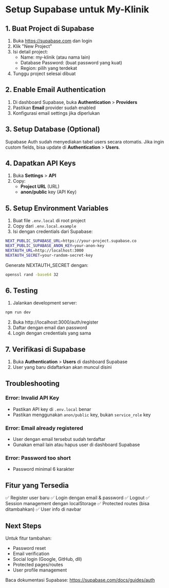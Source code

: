 # Setup Supabase untuk My-Klinik

## 1. Buat Project di Supabase

1. Buka https://supabase.com dan login
2. Klik "New Project"
3. Isi detail project:
   - Name: my-klinik (atau nama lain)
   - Database Password: (buat password yang kuat)
   - Region: pilih yang terdekat
4. Tunggu project selesai dibuat

## 2. Enable Email Authentication

1. Di dashboard Supabase, buka **Authentication** > **Providers**
2. Pastikan **Email** provider sudah enabled
3. Konfigurasi email settings jika diperlukan

## 3. Setup Database (Optional)

Supabase Auth sudah menyediakan tabel users secara otomatis.
Jika ingin custom fields, bisa update di **Authentication** > **Users**.

## 4. Dapatkan API Keys

1. Buka **Settings** > **API**
2. Copy:
   - **Project URL** (URL)
   - **anon/public** key (API Key)

## 5. Setup Environment Variables

1. Buat file `.env.local` di root project
2. Copy dari `.env.local.example`
3. Isi dengan credentials dari Supabase:

```bash
NEXT_PUBLIC_SUPABASE_URL=https://your-project.supabase.co
NEXT_PUBLIC_SUPABASE_ANON_KEY=your-anon-key
NEXTAUTH_URL=http://localhost:3000
NEXTAUTH_SECRET=your-random-secret-key
```

Generate NEXTAUTH_SECRET dengan:

```bash
openssl rand -base64 32
```

## 6. Testing

1. Jalankan development server:

```bash
npm run dev
```

2. Buka http://localhost:3000/auth/register
3. Daftar dengan email dan password
4. Login dengan credentials yang sama

## 7. Verifikasi di Supabase

1. Buka **Authentication** > **Users** di dashboard Supabase
2. User yang baru didaftarkan akan muncul disini

## Troubleshooting

### Error: Invalid API Key

- Pastikan API key di `.env.local` benar
- Pastikan menggunakan `anon/public` key, bukan `service_role` key

### Error: Email already registered

- User dengan email tersebut sudah terdaftar
- Gunakan email lain atau hapus user di dashboard Supabase

### Error: Password too short

- Password minimal 6 karakter

## Fitur yang Tersedia

✅ Register user baru
✅ Login dengan email & password
✅ Logout
✅ Session management dengan localStorage
✅ Protected routes (bisa ditambahkan)
✅ User info di navbar

## Next Steps

Untuk fitur tambahan:

- Password reset
- Email verification
- Social login (Google, GitHub, dll)
- Protected pages/routes
- User profile management

Baca dokumentasi Supabase: https://supabase.com/docs/guides/auth
